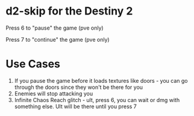 # d2-skip for the Destiny 2 
Press 6 to "pause" the game (pve only)

Press 7 to "continue" the game (pve only)
 
#  Use Cases

1. If you pause the game before it loads textures like doors - you can go through the doors since they won't be there for you
2. Enemies will stop attacking you
3. Infinite Chaos Reach glitch - ult, press 6, you can wait or dmg with something else. Ult will be there until you press 7

